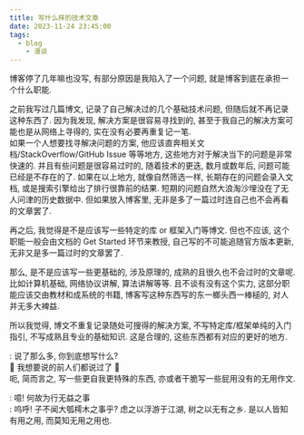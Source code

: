 ```yaml
---
title: 写什么样的技术文章
date: 2023-11-24 23:45:00
tags:
  - blog
	- 漫谈
---
```


博客停了几年嘛也没写, 有部分原因是我陷入了一个问题, 就是博客到底在承担一个什么职能.

之前我写过几篇博文, 记录了自己解决过的几个基础技术问题, 但随后就不再记录这种东西了. 因为我发现, 解决方案是很容易寻找到的, 甚至于我自己的解决方案可能也是从网络上寻得的, 实在没有必要再重复记一笔.\
如果一个人想要找寻解决问题的方案, 他应该直奔相关文档/StackOverflow/GitHub Issue 等等地方, 这些地方对于解决当下的问题是非常快速的. 并且有些问题是很容易过时的, 随着技术的更迭, 数月或数年后, 问题可能已经是不存在的了. 如果在以上地方, 就像自然筛选一样, 长期存在的问题会录入文档, 或是搜索引擎给出了排行很靠前的结果. 短期的问题自然大浪淘沙埋没在了无人问津的历史数据中. 但如果放入博客里, 无非是多了一篇过时连自己也不会再看的文章罢了.

再之后, 我觉得是不是应该写一些特定的库 or 框架入门等博文. 但也不应该, 这个职能一般会由文档的 Get Started 环节来教授, 自己写的不可能追随官方版本更新, 无非又是多一篇过时的文章罢了.

那么, 是不是应该写一些更基础的, 涉及原理的, 成熟的且很久也不会过时的文章呢. 比如计算机基础, 网络协议讲解, 算法讲解等等. 且不谈有没有这个实力, 这部分职能应该交由教材和成系统的书籍, 博客写这种东西写的东一榔头西一棒槌的, 对人并无多大裨益.

所以我觉得, 博文不重复记录随处可搜得的解决方案, 不写特定库/框架单纯的入门指引, 不写成熟且专业的基础知识. 这是合理的, 这些东西都有对应的更好的地方.

: 说了那么多, 你到底想写什么?\
🎵 我想要说的前人们都说过了 🎵\
呃, 简而言之, 写一些更自我更特殊的东西, 亦或者干脆写一些屁用没有的无用作文.

: 噫! 何故为行无益之事\
: 呜呼! 子不闻大瓠樗木之事乎? 虑之以浮游于江湖, 树之以无有之乡. 是以人皆知有用之用, 而莫知无用之用也.

